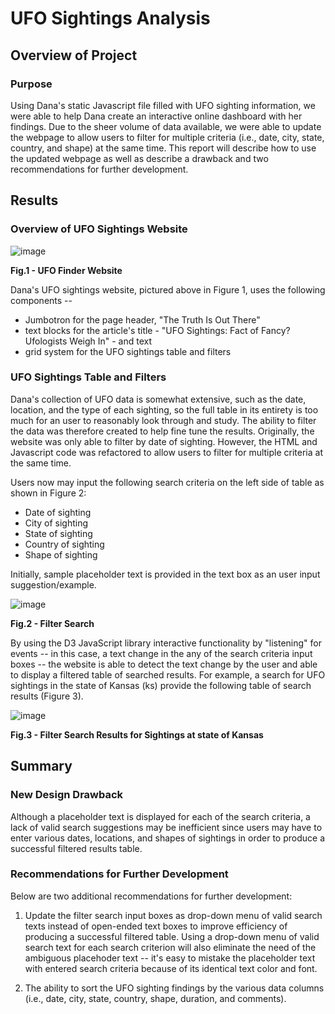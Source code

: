 # UFO Sightings Analysis
## Overview of Project
### Purpose

Using Dana's static Javascript file filled with UFO sighting information, we were able to help Dana create an interactive online dashboard with her findings. Due to the sheer volume of data available, we were able to update the webpage to allow users to filter for multiple criteria (i.e., date, city, state, country, and shape) at the same time. This report will describe how to use the updated webpage as well as describe a drawback and two recommendations for further development.

## Results
### Overview of UFO Sightings Website

![image](https://user-images.githubusercontent.com/99936542/168508510-b4a905bb-3ef4-4d9f-80e9-c176391e3d6b.png)

<b>Fig.1 - UFO Finder Website</b>

Dana's UFO sightings website, pictured above in Figure 1, uses the following components --

- Jumbotron for the page header, "The Truth Is Out There"
- text blocks for the article's title - "UFO Sightings: Fact of Fancy? Ufologists Weigh In" - and text 
- grid system for the UFO sightings table and filters 

### UFO Sightings Table and Filters

Dana's collection of UFO data is somewhat extensive, such as the date, location, and the type of each sighting, so the full table in its entirety is too much for an user to reasonably look through and study. The ability to filter the data was therefore created to help fine tune the results. Originally, the website was only able to filter by date of sighting. However, the HTML and Javascript code was refactored to allow users to filter for multiple criteria at the same time.

Users now may input the following search criteria on the left side of table as shown in Figure 2:
- Date of sighting
- City of sighting
- State of sighting
- Country of sighting
- Shape of sighting

Initially, sample placeholder text is provided in the text box as an user input suggestion/example.

![image](https://user-images.githubusercontent.com/99936542/168511763-e6ff710b-77bf-47ea-9a86-bf79ccb20e09.png)

<b>Fig.2 - Filter Search</b>

By using the D3 JavaScript library interactive functionality by "listening" for events -- in this case, a text change in the any of the search criteria input boxes -- the website is able to detect the text change by the user and able to display a filtered table of searched results. For example, a search for UFO sightings in the state of Kansas (ks) provide the following table of search results (Figure 3).

![image](https://user-images.githubusercontent.com/99936542/168513279-8440f3af-2560-43ee-9400-236f235ffc42.png)

<b>Fig.3 - Filter Search Results for Sightings at state of Kansas</b>

## Summary
### New Design Drawback

Although a placeholder text is displayed for each of the search criteria, a lack of valid search suggestions may be inefficient since users may have to enter various dates, locations, and shapes of sightings in order to produce a successful filtered results table. 

### Recommendations for Further Development

Below are two additional recommendations for further development:

1. Update the filter search input boxes as drop-down menu of valid search texts instead of open-ended text boxes to improve efficiency of producing a successful filtered table. Using a drop-down menu of valid search text for each search criterion will also eliminate the need of the ambiguous placehoder text -- it's easy to mistake the placeholder text with entered search criteria because of its identical text color and font.

2. The ability to sort the UFO sighting findings by the various data columns (i.e., date, city, state, country, shape, duration, and comments).